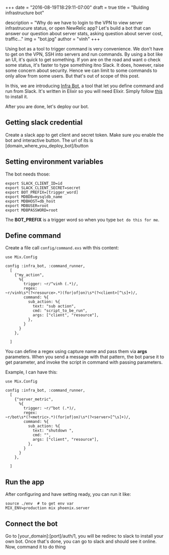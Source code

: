 +++
date = "2016-08-19T18:29:11-07:00"
draft = true
title = "Bulding infrastructure bot"

description = "Why do we have to login to the VPN to view server infrastrucure status, or open NewRelic app? Let's build a bot that can answer our question about server stats, asking question about server cost, traffic..."
img = "bot.jpg"
author = "vinh"
+++

Using bot as a tool to trigger command is very convenience. We don't
have to get on the VPN, SSH into servers and run commands. By using a
bot like an UI, it's quick to get something. If yon are on the road and
want o check some status, it's faster to type something itno Slack. It
does, however, raise some concern about security. Hence we can limit to
some commands to only allow from some users. But that's out of scope of
this post.

In this, we are introducing [Infra
Bot](https://github.com/NotyIm/bot-slack), a tool that let you define
command and run from Slack. It's written in Elixir so you will need
Elixir. Simply follow
[this](http://elixir-lang.org/install.html#unix-and-unix-like) to
install it.

After you are done, let's deploy our bot. 

## Getting slack credential

Create a slack app to get client and secret token. Make sure you enable
the bot and interactive button. The url of its is
[domain_where_you_deploy_bot]/button

## Setting environment variables

The bot needs those:

```
export SLACK_CLIENT_ID=id
export SLACK_CLIENT_SECRET=secret
export BOT_PREFIX=[trigger_word]
export MDBDB=mysqldb_name
export MDBHOST=db_host
export MDBUSER=root
export MDBPASSWORD=root
```

The **BOT_PREFIX** is a trigger word so when you type `bot do this for
me`.

## Define command

Create a file call `config/command.exs` with this content:


```
use Mix.Config

config :infra_bot, :command_runner,
  [
    {"my_action",
      %{
        trigger: ~r/^vinh (.*)/,
        regex:
~r/vinh\s*(?<resource>.*)(for|of|on)\s*(?<client>[^\s]+)/,
        command: %{
          sub_action: %{
            text: "sub action",
            cmd: "script_to_be_run",
            args: ["client", "resource"],
          },
        }
      }
    },

  ]
```

You can define a regex using capture name and pass them via **args**
parameters. When you send a message with that pattern, the bot parse it
to get parameter, and invoke the script in command with passing
parameters.

Example, I can have this:

```
use Mix.Config

config :infra_bot, :command_runner,
  [
    {"server_metric",
      %{
        trigger: ~r/^bot (.*)/,
        regex:
~r/bot\s*(?<metric>.*)(for|of|on)\s*(?<server>[^\s]+)/,
        command: %{
          sub_action: %{
            text: "shutdown ",
            cmd: "",
            args: ["client", "resource"],
          },
        }
      }
    },

  ]
```

## Run the app

After configuring and have setting ready, you can run it like:

```
source ./env  # to get env var
MIX_ENV=production mix phoenix.server
```

## Connect the bot

Go to [your_domain]:[port]/auth/1, you will be redirec to slack to
install your own bot. Once that's done, you can go to slack and should
see it online. Now, command it to do thing
